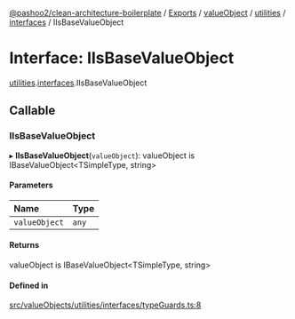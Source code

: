 [@pashoo2/clean-architecture-boilerplate](../README.md) / [Exports](../modules.md) / [valueObject](../modules/valueobject.md) / [utilities](../modules/valueobject.utilities.md) / [interfaces](../modules/valueobject.utilities.interfaces.md) / IIsBaseValueObject

# Interface: IIsBaseValueObject

[utilities](../modules/valueobject.utilities.md).[interfaces](../modules/valueobject.utilities.interfaces.md).IIsBaseValueObject

## Callable

### IIsBaseValueObject

▸ **IIsBaseValueObject**(`valueObject`): valueObject is IBaseValueObject<TSimpleType, string\>

#### Parameters

| Name | Type |
| :------ | :------ |
| `valueObject` | `any` |

#### Returns

valueObject is IBaseValueObject<TSimpleType, string\>

#### Defined in

[src/valueObjects/utilities/interfaces/typeGuards.ts:8](https://github.com/pashoo2/clean-architecture-boilerplate/blob/914ff8c/src/valueObjects/utilities/interfaces/typeGuards.ts#L8)
